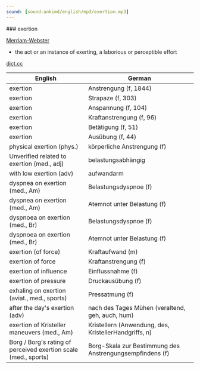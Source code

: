 ```yaml
---
sound: [sound:ankimd/english/mp3/exertion.mp3]
---
```


\### exertion

[Merriam-Webster](https://www.merriam-webster.com/dictionary/exertion)

- the act or an instance of exerting, a laborious or perceptible effort

[dict.cc](https://www.dict.cc/exertion)

| English        | German       |
| -------------- | ------------ |
| exertion | Anstrengung (f, 1844) |
| exertion | Strapaze (f, 303) |
| exertion | Anspannung (f, 104) |
| exertion | Kraftanstrengung (f, 96) |
| exertion | Betätigung (f, 51) |
| exertion | Ausübung (f, 44) |
| physical exertion (phys.) | körperliche Anstrengung (f) |
| Unverified related to exertion (med., adj) | belastungsabhängig |
| with low exertion (adv) | aufwandarm |
| dyspnea on exertion <DOE> (med., Am) | Belastungsdyspnoe (f) |
| dyspnea on exertion <DOE> (med., Am) | Atemnot unter Belastung (f) |
| dyspnoea on exertion <DOE> (med., Br) | Belastungsdyspnoe (f) |
| dyspnoea on exertion <DOE> (med., Br) | Atemnot unter Belastung (f) |
| exertion (of force) | Kraftaufwand (m) |
| exertion of force | Kraftanstrengung (f) |
| exertion of influence | Einflussnahme (f) |
| exertion of pressure | Druckausübung (f) |
| exhaling on exertion (aviat., med., sports) | Pressatmung (f) |
| after the day's exertion (adv) | nach des Tages Mühen (veraltend, geh, auch, hum) |
| exertion of Kristeller maneuvers (med., Am) | Kristellern (Anwendung, des, KristellerHandgriffs, n) |
| Borg / Borg's rating of perceived exertion scale <Borg RPE scale> (med., sports) | Borg-Skala zur Bestimmung des Anstrengungsempfindens (f) |
